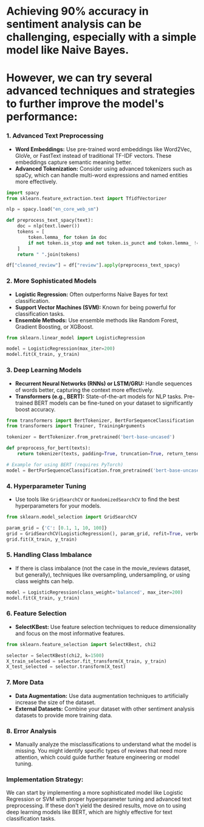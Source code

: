 # Achieving 90% accuracy in sentiment analysis can be challenging, especially with a simple model like Naive Bayes. 
# However, we can try several advanced techniques and strategies to further improve the model's performance:

### 1. **Advanced Text Preprocessing**
   - **Word Embeddings:** Use pre-trained word embeddings like Word2Vec, GloVe, or FastText instead of traditional TF-IDF vectors. These embeddings capture semantic meaning better.
   - **Advanced Tokenization:** Consider using advanced tokenizers such as spaCy, which can handle multi-word expressions and named entities more effectively.

   ```python
   import spacy
   from sklearn.feature_extraction.text import TfidfVectorizer

   nlp = spacy.load("en_core_web_sm")

   def preprocess_text_spacy(text):
       doc = nlp(text.lower())
       tokens = [
           token.lemma_ for token in doc 
           if not token.is_stop and not token.is_punct and token.lemma_ != '-PRON-'
       ]
       return " ".join(tokens)

   df["cleaned_review"] = df["review"].apply(preprocess_text_spacy)
   ```

### 2. **More Sophisticated Models**
   - **Logistic Regression:** Often outperforms Naive Bayes for text classification.
   - **Support Vector Machines (SVM):** Known for being powerful for classification tasks.
   - **Ensemble Methods:** Use ensemble methods like Random Forest, Gradient Boosting, or XGBoost.

   ```python
   from sklearn.linear_model import LogisticRegression

   model = LogisticRegression(max_iter=200)
   model.fit(X_train, y_train)
   ```

### 3. **Deep Learning Models**
   - **Recurrent Neural Networks (RNNs) or LSTM/GRU:** Handle sequences of words better, capturing the context more effectively.
   - **Transformers (e.g., BERT):** State-of-the-art models for NLP tasks. Pre-trained BERT models can be fine-tuned on your dataset to significantly boost accuracy.

   ```python
   from transformers import BertTokenizer, BertForSequenceClassification
   from transformers import Trainer, TrainingArguments

   tokenizer = BertTokenizer.from_pretrained('bert-base-uncased')

   def preprocess_for_bert(texts):
       return tokenizer(texts, padding=True, truncation=True, return_tensors="pt")

   # Example for using BERT (requires PyTorch)
   model = BertForSequenceClassification.from_pretrained('bert-base-uncased')
   ```

### 4. **Hyperparameter Tuning**
   - Use tools like `GridSearchCV` or `RandomizedSearchCV` to find the best hyperparameters for your models.

   ```python
   from sklearn.model_selection import GridSearchCV

   param_grid = {'C': [0.1, 1, 10, 100]}
   grid = GridSearchCV(LogisticRegression(), param_grid, refit=True, verbose=3)
   grid.fit(X_train, y_train)
   ```

### 5. **Handling Class Imbalance**
   - If there is class imbalance (not the case in the movie_reviews dataset, but generally), techniques like oversampling, undersampling, or using class weights can help.

   ```python
   model = LogisticRegression(class_weight='balanced', max_iter=200)
   model.fit(X_train, y_train)
   ```

### 6. **Feature Selection**
   - **SelectKBest:** Use feature selection techniques to reduce dimensionality and focus on the most informative features.

   ```python
   from sklearn.feature_selection import SelectKBest, chi2

   selector = SelectKBest(chi2, k=1500)
   X_train_selected = selector.fit_transform(X_train, y_train)
   X_test_selected = selector.transform(X_test)
   ```

### 7. **More Data**
   - **Data Augmentation:** Use data augmentation techniques to artificially increase the size of the dataset.
   - **External Datasets:** Combine your dataset with other sentiment analysis datasets to provide more training data.

### 8. **Error Analysis**
   - Manually analyze the misclassifications to understand what the model is missing. You might identify specific types of reviews that need more attention, which could guide further feature engineering or model tuning.

### Implementation Strategy:
We can start by implementing a more sophisticated model like Logistic Regression or SVM with proper hyperparameter tuning and advanced text preprocessing. If these don't yield the desired results, move on to using deep learning models like BERT, which are highly effective for text classification tasks.

